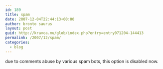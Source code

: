 ```yaml
---
id: 189
title: spam
date: 2007-12-04T22:44:13+00:00
author: bronto saurus
layout: post
guid: http://kravca.mu/glob/index.php?entry=entry071204-144413
permalink: /2007/12/spam/
categories:
  - blog
---
```

due to comments abuse by various spam bots, this option is disabled now.